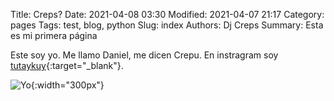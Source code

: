 Title: Creps?
Date: 2021-04-08 03:30
Modified: 2021-04-07 21:17
Category: pages
Tags: test, blog, python
Slug: index
Authors: Dj Creps
Summary: Esta es mi primera página

Este soy yo. Me llamo Daniel, me dicen Crepu. En instragram soy [tutaykuy](https://www.instagram.com/tutaykuy/){:target="_blank"}.

![Yo]({static}/images/yo.jpg){:width="300px"}